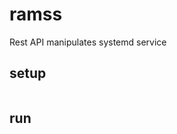 ramss
===============
Rest API manipulates systemd service


setup
--------------

```

```

run
--------------